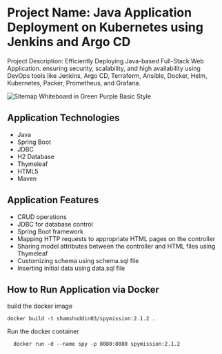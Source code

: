 # Project Name: Java Application Deployment on Kubernetes using Jenkins and Argo CD

 Project Description: Efficiently Deploying Java-based Full-Stack Web Application. ensuring security, scalability, and high availability using DevOps tools like Jenkins, Argo CD, Terraform, Ansible, Docker, Helm, Kubernetes, Packer, Prometheus, and Grafana.

 ![Sitemap Whiteboard in Green Purple Basic Style](https://github.com/user-attachments/assets/e55b89d3-30ef-4cf5-b94a-620b8db5c0bd)

## Application Technologies

- Java
- Spring Boot
- JDBC
- H2 Database
- Thymeleaf
- HTML5
- Maven

## Application Features

- CRUD operations
- JDBC for database control
- Spring Boot framework
- Mapping HTTP requests to appropriate HTML pages on the controller
- Sharing model attributes between the controller and HTML files using Thymeleaf
- Customizing schema using schema.sql file
- Inserting initial data using data.sql file

## How to Run Application via Docker

 build the docker image
   ```
   docker build -t shamshuddin03/spymission:2.1.2 .
   ```
Run the docker container
```
  docker run -d --name spy -p 8080:8080 spymission:2.1.2
```
